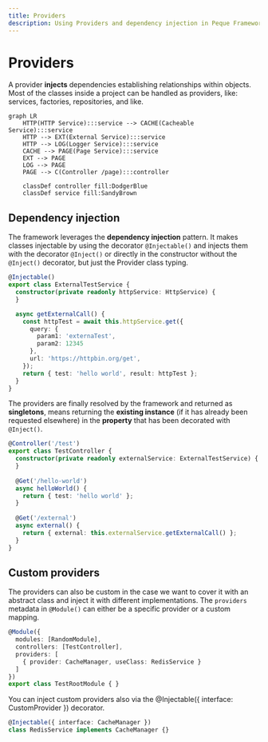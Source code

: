 ```yaml
---
title: Providers
description: Using Providers and dependency injection in Peque Framework
---
```


# Providers

A provider **injects** dependencies establishing relationships within objects.
Most of the classes inside a project can be handled as providers, like: services, factories, repositories, and like.

```mermaid
graph LR
    HTTP(HTTP Service):::service --> CACHE(Cacheable Service):::service
    HTTP --> EXT(External Service):::service
    HTTP --> LOG(Logger Service):::service
    CACHE --> PAGE(Page Service):::service
    EXT --> PAGE
    LOG --> PAGE
    PAGE --> C(Controller /page):::controller
    
    classDef controller fill:DodgerBlue
    classDef service fill:SandyBrown
```

## Dependency injection

The framework leverages the **dependency injection** pattern.
It makes classes injectable by using the decorator `@Injectable()` and injects them with the decorator `@Inject()` or directly in the constructor without the `@Inject()` decorator, but just the Provider class typing.

```typescript
@Injectable()
export class ExternalTestService {
  constructor(private readonly httpService: HttpService) {
  }

  async getExternalCall() {
    const httpTest = await this.httpService.get({
      query: {
        param1: 'externaTest',
        param2: 12345
      },
      url: 'https://httpbin.org/get',
    });
    return { test: 'hello world', result: httpTest };
  }
}
```

The providers are finally resolved by the framework and returned as **singletons**, means returning the **existing instance** (if it has already been requested elsewhere) in the **property** that has been decorated with `@Inject()`.

```typescript
@Controller('/test')
export class TestController {
  constructor(private readonly externalService: ExternalTestService) {
  }
  
  @Get('/hello-world')
  async helloWorld() {
    return { test: 'hello world' };
  }
  
  @Get('/external')
  async external() {
    return { external: this.externalService.getExternalCall() };
  }
}
```

## Custom providers

The providers can also be custom in the case we want to cover it with an abstract class and inject it with different implementations.
The `providers` metadata in `@Module()` can either be a specific provider or a custom mapping.

```typescript
@Module({
  modules: [RandomModule],
  controllers: [TestController],
  providers: [
    { provider: CacheManager, useClass: RedisService }
  ]
})
export class TestRootModule { }
```

You can inject custom providers also via the @Injectable({ interface: CustomProvider }) decorator.

```typescript
@Injectable({ interface: CacheManager })
class RedisService implements CacheManager {}
```
